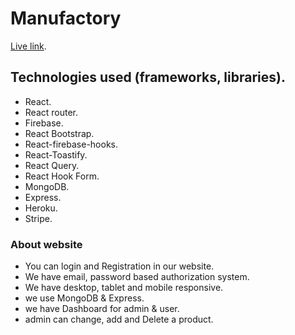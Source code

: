 # Manufactory

[Live link](https://manufacturer-25224.web.app/).

## Technologies used (frameworks, libraries).
* React.
* React router.
* Firebase.
* React Bootstrap.
* React-firebase-hooks.
* React-Toastify.
* React Query.
* React Hook Form.
* MongoDB.
* Express.
* Heroku.
* Stripe.

### About website
* You can login and Registration in our website.
* We have email, password based authorization system.
* We have desktop, tablet and mobile responsive.
* we use MongoDB & Express.
* we have Dashboard for admin & user.
* admin can change, add and Delete a product.
